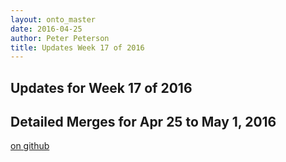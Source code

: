```yaml
---
layout: onto_master
date: 2016-04-25
author: Peter Peterson
title: Updates Week 17 of 2016
---
```

Updates for Week 17 of 2016
---------------------------

Detailed Merges for Apr 25 to May 1, 2016
-----------------------------------------
[on github](https://github.com/mantidproject/mantid/pulls?q=is%3Apr+merged%3A2016-04-26..2016-05-01)

